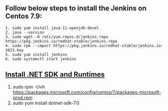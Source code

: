 ## Follow below steps to install the Jenkins on Centos 7.9:

    1. sudo yum install java-11-openjdk-devel
    2. java --version
    3. sudo wget -O /etc/yum.repos.d/jenkins.repo https://pkg.jenkins.io/redhat-stable/jenkins.repo
    4. sudo rpm --import https://pkg.jenkins.io/redhat-stable/jenkins.io-2023.key 
    5. sudo yum install jenkins
    6. sudo systemctl start jenkins

## [Install .NET SDK and Runtimes](https://learn.microsoft.com/en-us/dotnet/core/install/linux-centos)
   1. sudo rpm -Uvh https://packages.microsoft.com/config/centos/7/packages-microsoft-prod.rpm
   2. sudo yum install dotnet-sdk-7.0
